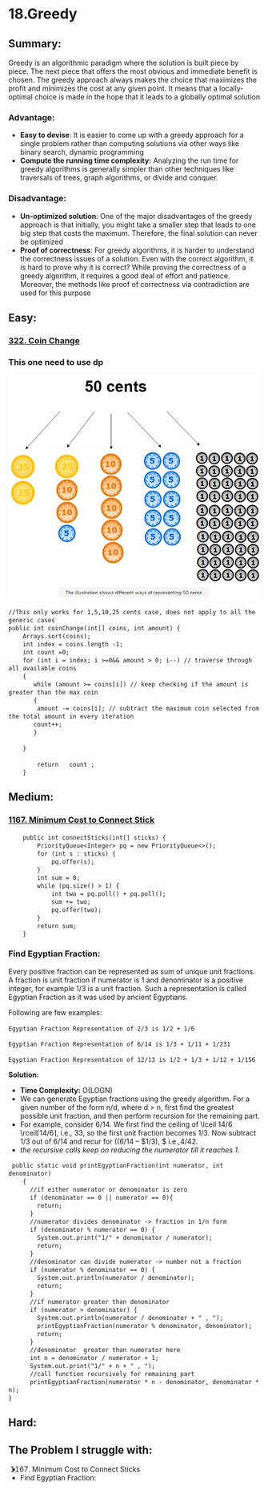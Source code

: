 # 18.Greedy

## Summary:

Greedy is an algorithmic paradigm where the solution is built piece by piece. The next piece that offers the most obvious and immediate benefit is chosen. The greedy approach always makes the choice that maximizes the profit and minimizes the cost at any given point. It means that a locally-optimal choice is made in the hope that it leads to a globally optimal solution

### Advantage:

* **Easy to devise**: It is easier to come up with a greedy approach for a single problem rather than computing solutions via other ways like binary search, dynamic programming
* **Compute the running time complexity:** Analyzing the run time for greedy algorithms is generally simpler than other techniques like traversals of trees, graph algorithms, or divide and conquer.

### Disadvantage:

* **Un-optimized solution**: One of the major disadvantages of the greedy approach is that initially, you might take a smaller step that leads to one big step that costs the maximum. Therefore, the final solution can never be optimized
* **Proof of correctness**: For greedy algorithms, it is harder to understand the correctness issues of a solution. Even with the correct algorithm, it is hard to prove why it is correct? While proving the correctness of a greedy algorithm, it requires a good deal of effort and patience. Moreover, the methods like proof of correctness via contradiction are used for this purpose

### 





## Easy:

### [322. Coin Change](https://leetcode.com/problems/coin-change/)

### This one need to use dp 

![](../.gitbook/assets/image%20%2851%29.png)

```text
//This only works for 1,5,10,25 cents case, does not apply to all the generic cases
public int coinChange(int[] coins, int amount) {
    Arrays.sort(coins);
    int index = coins.length -1;
    int count =0;
    for (int i = index; i >=0&& amount > 0; i--) // traverse through all available coins
    {
       while (amount >= coins[i]) // keep checking if the amount is greater than the max coin
       {
        amount -= coins[i]; // subtract the maximum coin selected from the total amount in every iteration
       count++;
       }

    }

        return   count ;
    }
```

## Medium:

### [1167. Minimum Cost to Connect Stick](https://leetcode.com/problems/minimum-cost-to-connect-sticks/)

```text
    public int connectSticks(int[] sticks) {
        PriorityQueue<Integer> pq = new PriorityQueue<>();
        for (int s : sticks) {
            pq.offer(s);
        }
        int sum = 0;
        while (pq.size() > 1) {
            int two = pq.poll() + pq.poll();
            sum += two;
            pq.offer(two);
        }
        return sum;
    }
```

### Find Egyptian  Fraction:

Every positive fraction can be represented as sum of unique unit fractions. A fraction is unit fraction if numerator is 1 and denominator is a positive integer, for example 1/3 is a unit fraction. Such a representation is called Egyptian Fraction as it was used by ancient Egyptians. 

Following are few examples: 

`Egyptian Fraction Representation of 2/3 is 1/2 + 1/6`

`Egyptian Fraction Representation of 6/14 is 1/3 + 1/11 + 1/231`

`Egyptian Fraction Representation of 12/13 is 1/2 + 1/3 + 1/12 + 1/156`

**Solution:**

* **Time Complexity:**  O\(LOGN\)
* We can generate Egyptian fractions using the greedy algorithm. For a given number of the form n/d, where d &gt; n, first find the greatest possible unit fraction, and then perform recursion for the remaining part.
* For example, consider 6/14. We first find the ceiling of \lceil 14/6 \rceil⌈14/6⌉, i.e., 33, so the first unit fraction becomes 1/3. Now subtract 1/3 out of 6/14 and recur for \(\(6/14 – $1/3\), $ i.e.,4/42.
*  _the recursive calls keep on reducing the numerator till it reaches 1._ 

```text
 public static void printEgyptianFraction(int numerator, int denominator) 
    {
      //if either numerator or denominator is zero
      if (denominator == 0 || numerator == 0){
        return;
      }
      //numerator divides denominator -> fraction in 1/n form
      if (denominator % numerator == 0) {
        System.out.print("1/" + denominator / numerator);
        return;
      }
      //denominator can divide numerator -> number not a fraction 
      if (numerator % denominator == 0) {
        System.out.println(numerator / denominator);
        return;
      }
      //if numerator greater than denominator 
      if (numerator > denominator) {
        System.out.println(numerator / denominator + " , ");
        printEgyptianFraction(numerator % denominator, denominator);
        return;
      }
      //denominator  greater than numerator here
      int n = denominator / numerator + 1;
      System.out.print("1/" + n + " , ");
      //call function recursively for remaining part  
      printEgyptianFraction(numerator * n - denominator, denominator * n);
}
```





## Hard:





## The Problem I struggle with:

* 1167. Minimum Cost to Connect Sticks
* Find Egyptian  Fraction:





